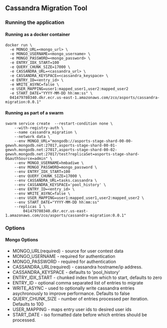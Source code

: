 ## Cassandra Migration Tool

### Running the application

#### Running as a docker container
```
docker run \
  -e MONGO_URL=<mongo_url> \
  -e MONGO_USERNAME=<mongo_username> \
  -e MONGO_PASSWORD=<mongo_password> \
  -e ENTRY_IDX_START=100
  -e QUERY_CHUNK_SIZE=17000 \
  -e CASSANDRA_URL=<cassandra_url> \
  -e CASSANDRA_KEYSPACE=<cassandra_keyspace> \
  -e ENTRY_ID=<entry_id> \
  -e WRITE_ASYNC=false \
  -e USER_MAPPING=user1:mapped_user1,user2:mapped_user2
  -e START_DATE="YYYY-MM-DD hh:mm:ss" \
  041479780340.dkr.ecr.us-east-1.amazonaws.com/zco/asports/cassandra-migration:0.0.1"
```

#### Running as part of a swarm
```
swarm service create  --restart-condition none \
    --with-registry-auth \
    --name cassandra_migration \
    --network data \
    --env MONGO_URL="mongodb://asports-stage-shard-00-00-gewvh.mongodb.net:27017,asports-stage-shard-00-01-gewvh.mongodb.net:27017,asports-stage-shard-00-02-gewvh.mongodb.net:27017/test?replicaSet=asports-stage-shard-0&authSource=admin" \
    --env MONGO_USERNAME=hmbadiwe \
    --env MONGO_PASSWORD=mongo_password \
    --env ENTRY_IDX_START=100
    --env QUERY_CHUNK_SIZE=17000 \
    --env CASSANDRA_URL=tasks.cassandra \
    --env CASSANDRA_KEYSPACE='pool_history' \
    --env ENTRY_ID=<entry_id> \
    --env WRITE_ASYNC=false \
    --env USER_MAPPING=user1:mapped_user1,user2:mapped_user2 \
    --env START_DATE="YYYY-MM-DD hh:mm:ss"
    --replicas 1 \
        041479780340.dkr.ecr.us-east-1.amazonaws.com/zco/asports/cassandra-migration:0.0.1"

```


### Options

#### Mongo Options
* MONGO_URL(required) - source for user contest data
* MONGO_USERNAME - required for authentication
* MONGO_PASSWORD - required for authentication
* CASSANDRA_URL(required) - cassandra hostname/ip address.
* CASSANDRA_KEYSPACE - defaults to 'pool_history'
* ENTRY_IDX_START - chunked index from which to start, defaults to zero
* ENTRY_ID - optional comma separated list of entries to migrate
* WRITE_ASYNC - used to optionally write cassandra entries asychronously to improve performance. Defaults to false
* QUERY_CHUNK_SIZE - number of entries processed per iteration. Defaults to 100
* USER_MAPPING - maps entry user ids to desired user ids
* START_DATE - iso formatted date before which entries should be processed.
